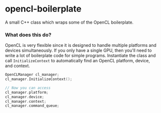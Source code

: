 # opencl-boilerplate
A small C++ class which wraps some of the OpenCL boilerplate.
### What does this do?
OpenCL is very flexible since it is designed to handle multiple platforms and devices simultaneously.
If you only have a single GPU, then you'll need to write a lot of boilerplate code for simple programs.
Instantiate the class and call `InitializeContext`
to automatically find an OpenCL platform, device, and context.


```c++
OpenCLManager cl_manager;
cl_manager.InitializeContext();

// Now you can access
cl_manager.platform;
cl_manager.device;
cl_manager.context;
cl_manager.command_queue;
```
